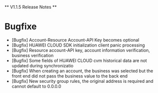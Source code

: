 ** V1.1.5 Release Notes **

# Bugfixe
- [Bugfix] Account-Resource Account-API Key becomes optional
- [Bugfix] HUAWEI CLOUD SDK initialization client panic processing
- [Bugfix] Resource account-API key, account information verification, business verification
- [Bugfix] Some fields of HUAWEI CLOUD cvm historical data are not updated during synchronizatio
- [Bugfix] When creating an account, the business was selected but the front end did not pass the business value to the back end
- [Bugfix] New security group rules, the original address is required and cannot default to 0.0.0.0
